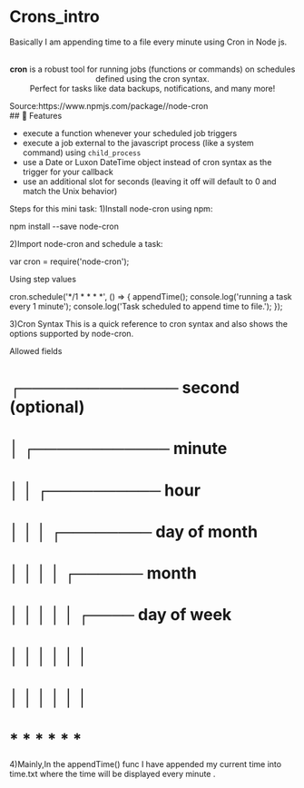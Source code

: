 # Crons_intro

Basically I am appending time to a file every minute using Cron in Node js.
<p align="center">
  <br />
  <b>cron</b> is a robust tool for running jobs (functions or commands) on schedules defined using the cron syntax.
  <br />
  Perfect for tasks like data backups, notifications, and many more!
</p>
Source:https://www.npmjs.com/package//node-cron
<br />
## 🌟 Features

- execute a function whenever your scheduled job triggers
- execute a job external to the javascript process (like a system command) using `child_process`
- use a Date or Luxon DateTime object instead of cron syntax as the trigger for your callback
- use an additional slot for seconds (leaving it off will default to 0 and match the Unix behavior)

Steps for this mini task:
1)Install node-cron using npm:

npm install --save node-cron

2)Import node-cron and schedule a task:

var cron = require('node-cron');

Using step values

cron.schedule('*/1 * * * *', () => {
    appendTime();
    console.log('running a task every 1 minute');
    console.log('Task scheduled to append time to file.');
  });

3)Cron Syntax
This is a quick reference to cron syntax and also shows the options supported by node-cron.

Allowed fields
 # ┌────────────── second (optional)
 # │ ┌──────────── minute
 # │ │ ┌────────── hour
 # │ │ │ ┌──────── day of month
 # │ │ │ │ ┌────── month
 # │ │ │ │ │ ┌──── day of week
 # │ │ │ │ │ │
 # │ │ │ │ │ │
 # * * * * * *

 4)Mainly,In the appendTime() func I have appended my current time into time.txt where the time will be displayed every minute .
